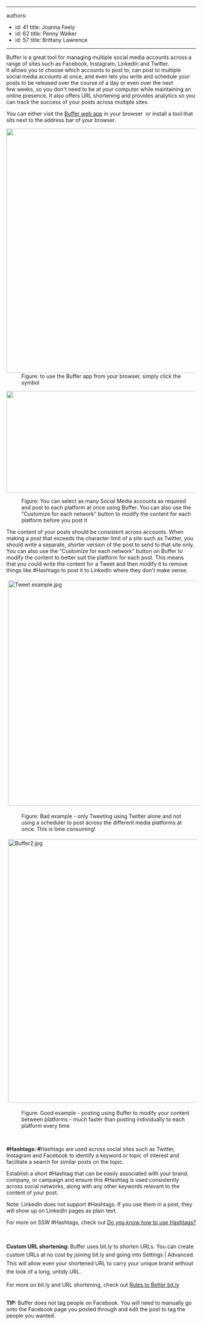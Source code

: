 

---
authors:
  - id: 41
    title: Joanna Feely
  - id: 62
    title: Penny Walker
  - id: 57
    title: Brittany Lawrence
---




<span class='intro'> <p>​Buffer is a great tool for managing multiple social media accounts across a range of sites such as Facebook, Instagram,&#160;LinkedIn and Twitter. <br>It allows you to choose which accounts to post to, can post to multiple social media accounts at once, and even lets you write and schedule your posts to be released over the course of a day or even&#160;over the next few&#160;weeks, so you don't need to be at your computer while maintaining an online presence. It also offers URL shortening and provides analytics so you can track the success of your posts across multiple sites.<br></p> </span>

<p>You can either visit the <a href="https&#58;//buffer.com/" target="_blank">Buffer web app</a> in your browser &#160;or install a tool that sits next to the address bar of your browser.</p><dl class="image"><dt> <img src="/PublishingImages/buffer_tool.jpg" data-pin-nopin="true" alt="" style="width&#58;650px;" /> </dt><dd>Figure&#58; to use the Buffer app from your browser, simply click the symbol</dd></dl><dl class="image"><dl class="ssw15-rteElement-ImageArea"> <img src="/PublishingImages/Buffer%20example.jpg" alt="" style="width&#58;700px;height&#58;270px;" /> </dl><dd><span style="font-size&#58;14px;">Figure&#58; You can select as many Social Media accounts as required and post to each platform at once using Buffer. You can also&#160;use the &quot;Customize for each network&quot;&#160;button to modify the content&#160;for each platform&#160;before you post it</span><br></dd></dl><p>The content of your posts should be consistent across accounts. When making a post that exceeds the character limit of a site such as Twitter, you should write a separate, shorter version of the post to send to that site only. You can also use the &quot;Customize for each network&quot; button on Buffer to modify the content to better suit the platform&#160;for each post. This means that&#160;you could write the content for a Tweet and then modify it to remove things like #Hashtags to&#160;post it to&#160;LinkedIn where they don't make sense.<br></p><dl class="ssw15-rteElement-ImageArea"><img src="/PublishingImages/Tweet%20example.jpg" alt="Tweet example.jpg" style="width&#58;599px;margin&#58;5px;" /></dl><dd class="ssw15-rteElement-FigureBad">​​​Figure&#58; Bad example - only Tweeting using Twitter alone and not using a&#160;scheduler&#160;to post&#160;across&#160;the&#160;different media platforms at once. This is time consuming!​</dd><dl class="ssw15-rteElement-ImageArea"><img src="/PublishingImages/Buffer2.jpg" alt="Buffer2.jpg" style="width&#58;700px;margin&#58;5px;" /></dl><dd class="ssw15-rteElement-FigureGood">​Figure&#58; Good example -&#160;posting using Buffer to modify your content between platforms - much faster than posting individually&#160;to each platform every time&#160;<br></dd><p><strong><br></strong></p><p>
   <strong>#Hashtags&#58;&#160;#</strong>Hashtags are used across social sites such as Twitter, Instagram and&#160;Facebook to&#160;identify&#160;a&#160;keyword or&#160;topic&#160;of interest and facilitate a search for similar posts on the topic.<br></p><p>Establish a short #Hashtag that can be easily associated with your brand, company, or campaign and ensure this #Hashtag is used consistently across social networks, along with any other keywords relevant to the content of your post.</p><p>Note&#58; LinkedIn does not support #Hashtags. If you use them in a post, they will show up on LinkedIn pages as plain text.<br></p><p>For more on SSW #Hashtags, check out <a href="/Pages/HashTags.aspx">Do you know how to use Hashtags?</a><br></p><p><br></p><p>
   <strong>Custom URL shortening&#58;&#160;</strong><span style="line-height&#58;1.6;">Buffer uses bi​t.ly to shorten URLs. You can create custom URLs at no cost by joining bit.ly and going into Settings | Advanced. This will allow even your shortened URL to carry your unique brand without the look of a long, untidy URL.</span></p><p>For more on bit.ly and URL shortening, check out <a href="/_layouts/15/FIXUPREDIRECT.ASPX?WebId=3dfc0e07-e23a-4cbb-aac2-e778b71166a2&amp;TermSetId=07da3ddf-0924-4cd2-a6d4-a4809ae20160&amp;TermId=d3e8f047-751d-4ed3-a912-9988c20cf91a">Rules to Better bit.ly</a></p> ​ <div><strong>TIP&#58; </strong>Buffer does not tag people on Facebook. You will need to manually go onto the Facebook page you posted through and edit the post to tag the people you wanted.&#160;<br></div>



